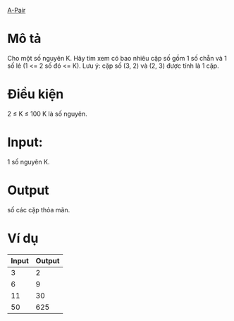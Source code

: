 [A-Pair](https://atcoder.jp/contests/ABC108/tasks/abc108_a)

# Mô tả
Cho một số nguyên K. Hãy tìm xem có bao nhiêu cặp số gồm 1 số chẵn và 1 số lẻ (1 <= 2 số đó <= K).
Lưu ý: cặp số (3, 2) và (2, 3) được tính là 1 cặp.

# Điều kiện 
2 ≤ K ≤ 100
K là số nguyên.

# Input:
1 số nguyên K.

# Output
số các cặp thỏa mãn.

# Ví dụ
| Input | Output |
| ----- | ----- |
| 3 | 2 |
| 6 | 9 |
|11 | 30|
|50|  625   |
